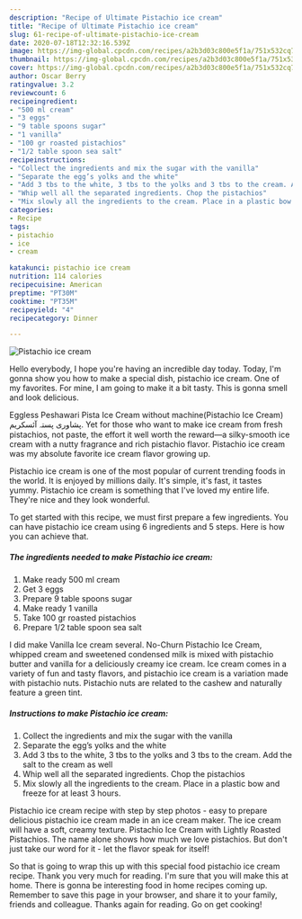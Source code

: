 ```yaml
---
description: "Recipe of Ultimate Pistachio ice cream"
title: "Recipe of Ultimate Pistachio ice cream"
slug: 61-recipe-of-ultimate-pistachio-ice-cream
date: 2020-07-18T12:32:16.539Z
image: https://img-global.cpcdn.com/recipes/a2b3d03c800e5f1a/751x532cq70/pistachio-ice-cream-recipe-main-photo.jpg
thumbnail: https://img-global.cpcdn.com/recipes/a2b3d03c800e5f1a/751x532cq70/pistachio-ice-cream-recipe-main-photo.jpg
cover: https://img-global.cpcdn.com/recipes/a2b3d03c800e5f1a/751x532cq70/pistachio-ice-cream-recipe-main-photo.jpg
author: Oscar Berry
ratingvalue: 3.2
reviewcount: 6
recipeingredient:
- "500 ml cream"
- "3 eggs"
- "9 table spoons sugar"
- "1 vanilla"
- "100 gr roasted pistachios"
- "1/2 table spoon sea salt"
recipeinstructions:
- "Collect the ingredients and mix the sugar with the vanilla"
- "Separate the egg’s yolks and the white"
- "Add 3 tbs to the white, 3 tbs to the yolks and 3 tbs to the cream. Add the salt to the cream as well"
- "Whip well all the separated ingredients. Chop the pistachios"
- "Mix slowly all the ingredients to the cream. Place in a plastic bow and freeze for at least 3 hours."
categories:
- Recipe
tags:
- pistachio
- ice
- cream

katakunci: pistachio ice cream 
nutrition: 114 calories
recipecuisine: American
preptime: "PT30M"
cooktime: "PT35M"
recipeyield: "4"
recipecategory: Dinner

---
```



![Pistachio ice cream](https://img-global.cpcdn.com/recipes/a2b3d03c800e5f1a/751x532cq70/pistachio-ice-cream-recipe-main-photo.jpg)

Hello everybody, I hope you're having an incredible day today. Today, I'm gonna show you how to make a special dish, pistachio ice cream. One of my favorites. For mine, I am going to make it a bit tasty. This is gonna smell and look delicious.

Eggless Peshawari Pista Ice Cream without machine(Pistachio Ice Cream) پشاوری پستہ آئسکریم. Yet for those who want to make ice cream from fresh pistachios, not paste, the effort it well worth the reward—a silky-smooth ice cream with a nutty fragrance and rich pistachio flavor. Pistachio ice cream was my absolute favorite ice cream flavor growing up.

Pistachio ice cream is one of the most popular of current trending foods in the world. It is enjoyed by millions daily. It's simple, it's fast, it tastes yummy. Pistachio ice cream is something that I've loved my entire life. They're nice and they look wonderful.


To get started with this recipe, we must first prepare a few ingredients. You can have pistachio ice cream using 6 ingredients and 5 steps. Here is how you can achieve that.

##### The ingredients needed to make Pistachio ice cream:

1. Make ready 500 ml cream
1. Get 3 eggs
1. Prepare 9 table spoons sugar
1. Make ready 1 vanilla
1. Take 100 gr roasted pistachios
1. Prepare 1/2 table spoon sea salt


I did make Vanilla Ice cream several. No-Churn Pistachio Ice Cream, whipped cream and sweetened condensed milk is mixed with pistachio butter and vanilla for a deliciously creamy ice cream. Ice cream comes in a variety of fun and tasty flavors, and pistachio ice cream is a variation made with pistachio nuts. Pistachio nuts are related to the cashew and naturally feature a green tint. 

##### Instructions to make Pistachio ice cream:

1. Collect the ingredients and mix the sugar with the vanilla
1. Separate the egg’s yolks and the white
1. Add 3 tbs to the white, 3 tbs to the yolks and 3 tbs to the cream. Add the salt to the cream as well
1. Whip well all the separated ingredients. Chop the pistachios
1. Mix slowly all the ingredients to the cream. Place in a plastic bow and freeze for at least 3 hours.


Pistachio ice cream recipe with step by step photos - easy to prepare delicious pistachio ice cream made in an ice cream maker. The ice cream will have a soft, creamy texture. Pistachio Ice Cream with Lightly Roasted Pistachios. The name alone shows how much we love pistachios. But don&#39;t just take our word for it - let the flavor speak for itself! 

So that is going to wrap this up with this special food pistachio ice cream recipe. Thank you very much for reading. I'm sure that you will make this at home. There is gonna be interesting food in home recipes coming up. Remember to save this page in your browser, and share it to your family, friends and colleague. Thanks again for reading. Go on get cooking!
